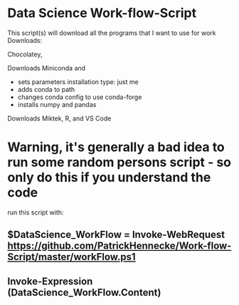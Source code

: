# Data Science Work-flow-Script
This script(s) will download all the programs that I want to use for work
Downloads:

Chocolatey,

Downloads Miniconda and 
- sets parameters installation type: just me
-  adds conda to path
- changes conda config to use conda-forge
- installs numpy and pandas

Downloads Miktek, R, and VS Code

# Warning, it's generally a bad idea to run some random persons script - so only do this if you understand the code

run this script with:

## $DataScience_WorkFlow = Invoke-WebRequest https://github.com/PatrickHennecke/Work-flow-Script/master/workFlow.ps1
## Invoke-Expression $($DataScience_WorkFlow.Content)
